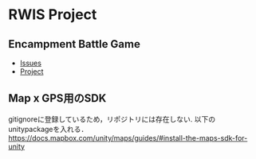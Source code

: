 # RWIS Project

## Encampment Battle Game

- [Issues](https://github.com/HoSuTa/RWIS_project/issues)
- [Project](https://github.com/HoSuTa/RWIS_project/projects/1)

## Map x GPS用のSDK
gitignoreに登録しているため，リポジトリには存在しない.
以下のunitypackageを入れる．
https://docs.mapbox.com/unity/maps/guides/#install-the-maps-sdk-for-unity
